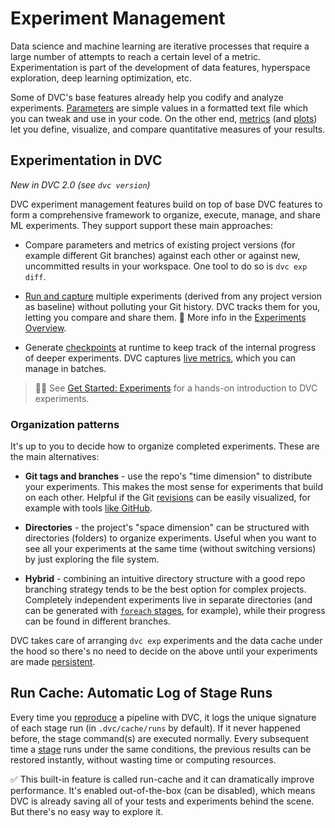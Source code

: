 # Experiment Management

Data science and machine learning are iterative processes that require a large
number of attempts to reach a certain level of a metric. Experimentation is part
of the development of data features, hyperspace exploration, deep learning
optimization, etc.

Some of DVC's base features already help you codify and analyze experiments.
[Parameters](/doc/command-reference/params) are simple values in a formatted
text file which you can tweak and use in your code. On the other end,
[metrics](/doc/command-reference/metrics) (and
[plots](/doc/command-reference/plots)) let you define, visualize, and compare
quantitative measures of your results.

## Experimentation in DVC

_New in DVC 2.0 (see `dvc version`)_

DVC experiment management features build on top of base DVC features to form a
comprehensive framework to organize, execute, manage, and share ML experiments.
They support support these main approaches:

- Compare parameters and metrics of existing project versions (for example
  different Git branches) against each other or against new, uncommitted results
  in your workspace. One tool to do so is `dvc exp diff`.

- [Run and capture] multiple experiments (derived from any project version as
  baseline) without polluting your Git history. DVC tracks them for you, letting
  you compare and share them. 📖 More info in the [Experiments
  Overview][experiments].

- Generate [checkpoints] at runtime to keep track of the internal progress of
  deeper experiments. DVC captures [live metrics](/doc/dvclive), which you can
  manage in batches.

[run and capture]: /doc/user-guide/experiment-management/running-experiments
[experiments]: /doc/user-guide/experiment-management/experiments-overview
[checkpoints]: /doc/user-guide/experiment-management/checkpoints

> 👨‍💻 See [Get Started: Experiments](/doc/start/experiments) for a hands-on
> introduction to DVC experiments.

### Organization patterns

It's up to you to decide how to organize completed experiments. These are the
main alternatives:

- **Git tags and branches** - use the repo's "time dimension" to distribute your
  experiments. This makes the most sense for experiments that build on each
  other. Helpful if the Git [revisions](https://git-scm.com/docs/revisions) can
  be easily visualized, for example with tools
  [like GitHub](https://docs.github.com/en/github/visualizing-repository-data-with-graphs/viewing-a-repositorys-network).

- **Directories** - the project's "space dimension" can be structured with
  directories (folders) to organize experiments. Useful when you want to see all
  your experiments at the same time (without switching versions) by just
  exploring the file system.

- **Hybrid** - combining an intuitive directory structure with a good repo
  branching strategy tends to be the best option for complex projects.
  Completely independent experiments live in separate directories (and can be
  generated with [`foreach` stages], for example), while their progress can be
  found in different branches.

[`foreach` stages]:
  /doc/user-guide/project-structure/pipelines-files#foreach-stages

DVC takes care of arranging `dvc exp` experiments and the data
<abbr>cache</abbr> under the hood so there's no need to decide on the above
until your experiments are made [persistent].

[persistent]: /doc/user-guide/experiment-management/persisting-experiments

## Run Cache: Automatic Log of Stage Runs

Every time you [reproduce](/doc/command-reference/repro) a pipeline with DVC, it
logs the unique signature of each stage run (in `.dvc/cache/runs` by default).
If it never happened before, the stage command(s) are executed normally. Every
subsequent time a [stage](/doc/command-reference/run) runs under the same
conditions, the previous results can be restored instantly, without wasting time
or computing resources.

✅ This built-in feature is called <abbr>run-cache</abbr> and it can
dramatically improve performance. It's enabled out-of-the-box (can be disabled),
which means DVC is already saving all of your tests and experiments behind the
scene. But there's no easy way to explore it.
